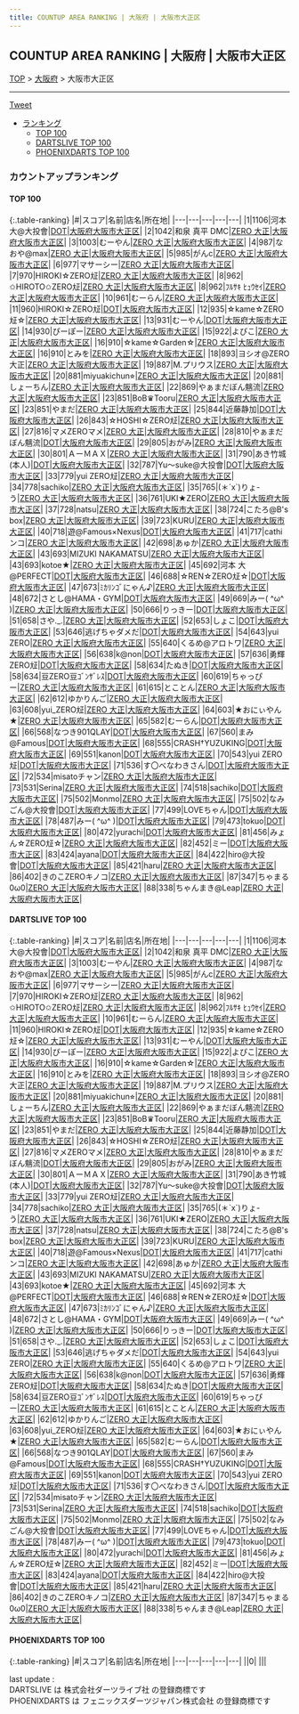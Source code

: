 ```yaml
---
title: COUNTUP AREA RANKING | 大阪府 | 大阪市大正区
---
```

## COUNTUP AREA RANKING | 大阪府 | 大阪市大正区

[TOP](/darts/rank/) > [大阪府](/darts/rank/大阪府/) > 大阪市大正区

___

<a href="https://twitter.com/share?ref_src=twsrc%5Etfw" data-text="COUNTUP AREA RANKING | 大阪府大阪市大正区" class="twitter-share-button" data-hashtags="DARTSLIVE,PHOENIXDARTS,darts,ダーツ" data-show-count="false">Tweet</a>

* [ランキング](#カウントアップランキング)
    * [TOP 100](#top-100)
    * [DARTSLIVE TOP 100](#dartslive-top-100)
    * [PHOENIXDARTS TOP 100](#phoenixdarts-top-100)

### カウントアップランキング

#### TOP 100



{:.table-ranking}
|#|スコア|名前|店名|所在地|
|---|---|---|---|---|
|1|1106|<span class="rank-name-dl">河本 大@大投會</span>|<a href="https://search.dartslive.com/jp/shop/16363459de2678b50d9b047a20a7ba1e">DOT</a>|<a href="/darts/rank/大阪府/大阪市大正区">大阪府大阪市大正区</a>|
|2|1042|<span class="rank-name-dl">和泉 真平 DMC</span>|<a href="https://search.dartslive.com/jp/shop/94452450d5ca02b30d9b047a20a7ba1e">ZERO 大正</a>|<a href="/darts/rank/大阪府/大阪市大正区">大阪府大阪市大正区</a>|
|3|1003|<span class="rank-name-dl">むーやん</span>|<a href="https://search.dartslive.com/jp/shop/94452450d5ca02b30d9b047a20a7ba1e">ZERO 大正</a>|<a href="/darts/rank/大阪府/大阪市大正区">大阪府大阪市大正区</a>|
|4|987|<span class="rank-name-dl">なおや@max</span>|<a href="https://search.dartslive.com/jp/shop/94452450d5ca02b30d9b047a20a7ba1e">ZERO 大正</a>|<a href="/darts/rank/大阪府/大阪市大正区">大阪府大阪市大正区</a>|
|5|985|<span class="rank-name-dl">がんc</span>|<a href="https://search.dartslive.com/jp/shop/94452450d5ca02b30d9b047a20a7ba1e">ZERO 大正</a>|<a href="/darts/rank/大阪府/大阪市大正区">大阪府大阪市大正区</a>|
|6|977|<span class="rank-name-dl">マサーシー</span>|<a href="https://search.dartslive.com/jp/shop/94452450d5ca02b30d9b047a20a7ba1e">ZERO 大正</a>|<a href="/darts/rank/大阪府/大阪市大正区">大阪府大阪市大正区</a>|
|7|970|<span class="rank-name-dl">HIROKI☆ZERO㍽</span>|<a href="https://search.dartslive.com/jp/shop/94452450d5ca02b30d9b047a20a7ba1e">ZERO 大正</a>|<a href="/darts/rank/大阪府/大阪市大正区">大阪府大阪市大正区</a>|
|8|962|<span class="rank-name-dl">✩HIROTO✩ZERO㍽</span>|<a href="https://search.dartslive.com/jp/shop/94452450d5ca02b30d9b047a20a7ba1e">ZERO 大正</a>|<a href="/darts/rank/大阪府/大阪市大正区">大阪府大阪市大正区</a>|
|8|962|<span class="rank-name-dl">ﾌﾙｻｷ ﾋｭｳｾｲ</span>|<a href="https://search.dartslive.com/jp/shop/94452450d5ca02b30d9b047a20a7ba1e">ZERO 大正</a>|<a href="/darts/rank/大阪府/大阪市大正区">大阪府大阪市大正区</a>|
|10|961|<span class="rank-name-dl">むーらん</span>|<a href="https://search.dartslive.com/jp/shop/94452450d5ca02b30d9b047a20a7ba1e">ZERO 大正</a>|<a href="/darts/rank/大阪府/大阪市大正区">大阪府大阪市大正区</a>|
|11|960|<span class="rank-name-dl">HIROKI☆ZERO㍽</span>|<a href="https://search.dartslive.com/jp/shop/16363459de2678b50d9b047a20a7ba1e">DOT</a>|<a href="/darts/rank/大阪府/大阪市大正区">大阪府大阪市大正区</a>|
|12|935|<span class="rank-name-dl">☆kame☆ZERO㍽☆</span>|<a href="https://search.dartslive.com/jp/shop/94452450d5ca02b30d9b047a20a7ba1e">ZERO 大正</a>|<a href="/darts/rank/大阪府/大阪市大正区">大阪府大阪市大正区</a>|
|13|931|<span class="rank-name-dl">むーやん</span>|<a href="https://search.dartslive.com/jp/shop/16363459de2678b50d9b047a20a7ba1e">DOT</a>|<a href="/darts/rank/大阪府/大阪市大正区">大阪府大阪市大正区</a>|
|14|930|<span class="rank-name-dl">ぴーぽー</span>|<a href="https://search.dartslive.com/jp/shop/94452450d5ca02b30d9b047a20a7ba1e">ZERO 大正</a>|<a href="/darts/rank/大阪府/大阪市大正区">大阪府大阪市大正区</a>|
|15|922|<span class="rank-name-dl">よぴこ</span>|<a href="https://search.dartslive.com/jp/shop/94452450d5ca02b30d9b047a20a7ba1e">ZERO 大正</a>|<a href="/darts/rank/大阪府/大阪市大正区">大阪府大阪市大正区</a>|
|16|910|<span class="rank-name-dl">☆kame☆Garden☆</span>|<a href="https://search.dartslive.com/jp/shop/94452450d5ca02b30d9b047a20a7ba1e">ZERO 大正</a>|<a href="/darts/rank/大阪府/大阪市大正区">大阪府大阪市大正区</a>|
|16|910|<span class="rank-name-dl">とみを</span>|<a href="https://search.dartslive.com/jp/shop/94452450d5ca02b30d9b047a20a7ba1e">ZERO 大正</a>|<a href="/darts/rank/大阪府/大阪市大正区">大阪府大阪市大正区</a>|
|18|893|<span class="rank-name-dl">ヨシオ@ZERO大正</span>|<a href="https://search.dartslive.com/jp/shop/94452450d5ca02b30d9b047a20a7ba1e">ZERO 大正</a>|<a href="/darts/rank/大阪府/大阪市大正区">大阪府大阪市大正区</a>|
|19|887|<span class="rank-name-dl">M.プリウス</span>|<a href="https://search.dartslive.com/jp/shop/94452450d5ca02b30d9b047a20a7ba1e">ZERO 大正</a>|<a href="/darts/rank/大阪府/大阪市大正区">大阪府大阪市大正区</a>|
|20|881|<span class="rank-name-dl">miyuakichun⭐︎</span>|<a href="https://search.dartslive.com/jp/shop/94452450d5ca02b30d9b047a20a7ba1e">ZERO 大正</a>|<a href="/darts/rank/大阪府/大阪市大正区">大阪府大阪市大正区</a>|
|20|881|<span class="rank-name-dl">しょーちん</span>|<a href="https://search.dartslive.com/jp/shop/94452450d5ca02b30d9b047a20a7ba1e">ZERO 大正</a>|<a href="/darts/rank/大阪府/大阪市大正区">大阪府大阪市大正区</a>|
|22|869|<span class="rank-name-dl">やぁまだぼん魑流</span>|<a href="https://search.dartslive.com/jp/shop/94452450d5ca02b30d9b047a20a7ba1e">ZERO 大正</a>|<a href="/darts/rank/大阪府/大阪市大正区">大阪府大阪市大正区</a>|
|23|851|<span class="rank-name-dl">BoB♛Tooru</span>|<a href="https://search.dartslive.com/jp/shop/94452450d5ca02b30d9b047a20a7ba1e">ZERO 大正</a>|<a href="/darts/rank/大阪府/大阪市大正区">大阪府大阪市大正区</a>|
|23|851|<span class="rank-name-dl">やまだ</span>|<a href="https://search.dartslive.com/jp/shop/94452450d5ca02b30d9b047a20a7ba1e">ZERO 大正</a>|<a href="/darts/rank/大阪府/大阪市大正区">大阪府大阪市大正区</a>|
|25|844|<span class="rank-name-dl">近藤静加</span>|<a href="https://search.dartslive.com/jp/shop/16363459de2678b50d9b047a20a7ba1e">DOT</a>|<a href="/darts/rank/大阪府/大阪市大正区">大阪府大阪市大正区</a>|
|26|843|<span class="rank-name-dl">☆HOSHI☆ZERO㍽</span>|<a href="https://search.dartslive.com/jp/shop/94452450d5ca02b30d9b047a20a7ba1e">ZERO 大正</a>|<a href="/darts/rank/大阪府/大阪市大正区">大阪府大阪市大正区</a>|
|27|816|<span class="rank-name-dl">マメZEROマメ</span>|<a href="https://search.dartslive.com/jp/shop/94452450d5ca02b30d9b047a20a7ba1e">ZERO 大正</a>|<a href="/darts/rank/大阪府/大阪市大正区">大阪府大阪市大正区</a>|
|28|810|<span class="rank-name-dl">やぁまだぼん魑流</span>|<a href="https://search.dartslive.com/jp/shop/16363459de2678b50d9b047a20a7ba1e">DOT</a>|<a href="/darts/rank/大阪府/大阪市大正区">大阪府大阪市大正区</a>|
|29|805|<span class="rank-name-dl">おがみ</span>|<a href="https://search.dartslive.com/jp/shop/94452450d5ca02b30d9b047a20a7ba1e">ZERO 大正</a>|<a href="/darts/rank/大阪府/大阪市大正区">大阪府大阪市大正区</a>|
|30|801|<span class="rank-name-dl">ＡーＭＡＸ</span>|<a href="https://search.dartslive.com/jp/shop/94452450d5ca02b30d9b047a20a7ba1e">ZERO 大正</a>|<a href="/darts/rank/大阪府/大阪市大正区">大阪府大阪市大正区</a>|
|31|790|<span class="rank-name-dl">あき竹城(本人)</span>|<a href="https://search.dartslive.com/jp/shop/16363459de2678b50d9b047a20a7ba1e">DOT</a>|<a href="/darts/rank/大阪府/大阪市大正区">大阪府大阪市大正区</a>|
|32|787|<span class="rank-name-dl">Yu〜suke@大投會</span>|<a href="https://search.dartslive.com/jp/shop/16363459de2678b50d9b047a20a7ba1e">DOT</a>|<a href="/darts/rank/大阪府/大阪市大正区">大阪府大阪市大正区</a>|
|33|779|<span class="rank-name-dl">yui ZERO㍽</span>|<a href="https://search.dartslive.com/jp/shop/94452450d5ca02b30d9b047a20a7ba1e">ZERO 大正</a>|<a href="/darts/rank/大阪府/大阪市大正区">大阪府大阪市大正区</a>|
|34|778|<span class="rank-name-dl">sachiko</span>|<a href="https://search.dartslive.com/jp/shop/94452450d5ca02b30d9b047a20a7ba1e">ZERO 大正</a>|<a href="/darts/rank/大阪府/大阪市大正区">大阪府大阪市大正区</a>|
|35|765|<span class="rank-name-dl">(＊´x`)りょ-う</span>|<a href="https://search.dartslive.com/jp/shop/94452450d5ca02b30d9b047a20a7ba1e">ZERO 大正</a>|<a href="/darts/rank/大阪府/大阪市大正区">大阪府大阪市大正区</a>|
|36|761|<span class="rank-name-dl">UKI★ZERO</span>|<a href="https://search.dartslive.com/jp/shop/94452450d5ca02b30d9b047a20a7ba1e">ZERO 大正</a>|<a href="/darts/rank/大阪府/大阪市大正区">大阪府大阪市大正区</a>|
|37|728|<span class="rank-name-dl">natsu</span>|<a href="https://search.dartslive.com/jp/shop/94452450d5ca02b30d9b047a20a7ba1e">ZERO 大正</a>|<a href="/darts/rank/大阪府/大阪市大正区">大阪府大阪市大正区</a>|
|38|724|<span class="rank-name-dl">こたろ@B&#x27;s box</span>|<a href="https://search.dartslive.com/jp/shop/94452450d5ca02b30d9b047a20a7ba1e">ZERO 大正</a>|<a href="/darts/rank/大阪府/大阪市大正区">大阪府大阪市大正区</a>|
|39|723|<span class="rank-name-dl">KURU</span>|<a href="https://search.dartslive.com/jp/shop/94452450d5ca02b30d9b047a20a7ba1e">ZERO 大正</a>|<a href="/darts/rank/大阪府/大阪市大正区">大阪府大阪市大正区</a>|
|40|718|<span class="rank-name-dl">遊@Famous×Nexus</span>|<a href="https://search.dartslive.com/jp/shop/16363459de2678b50d9b047a20a7ba1e">DOT</a>|<a href="/darts/rank/大阪府/大阪市大正区">大阪府大阪市大正区</a>|
|41|717|<span class="rank-name-dl">cathiンコ</span>|<a href="https://search.dartslive.com/jp/shop/94452450d5ca02b30d9b047a20a7ba1e">ZERO 大正</a>|<a href="/darts/rank/大阪府/大阪市大正区">大阪府大阪市大正区</a>|
|42|698|<span class="rank-name-dl">あゅか</span>|<a href="https://search.dartslive.com/jp/shop/94452450d5ca02b30d9b047a20a7ba1e">ZERO 大正</a>|<a href="/darts/rank/大阪府/大阪市大正区">大阪府大阪市大正区</a>|
|43|693|<span class="rank-name-dl">MIZUKI NAKAMATSU</span>|<a href="https://search.dartslive.com/jp/shop/94452450d5ca02b30d9b047a20a7ba1e">ZERO 大正</a>|<a href="/darts/rank/大阪府/大阪市大正区">大阪府大阪市大正区</a>|
|43|693|<span class="rank-name-dl">kotoe★</span>|<a href="https://search.dartslive.com/jp/shop/94452450d5ca02b30d9b047a20a7ba1e">ZERO 大正</a>|<a href="/darts/rank/大阪府/大阪市大正区">大阪府大阪市大正区</a>|
|45|692|<span class="rank-name-dl">河本 大@PERFECT</span>|<a href="https://search.dartslive.com/jp/shop/16363459de2678b50d9b047a20a7ba1e">DOT</a>|<a href="/darts/rank/大阪府/大阪市大正区">大阪府大阪市大正区</a>|
|46|688|<span class="rank-name-dl">☆REN☆ZERO㍽☆</span>|<a href="https://search.dartslive.com/jp/shop/16363459de2678b50d9b047a20a7ba1e">DOT</a>|<a href="/darts/rank/大阪府/大阪市大正区">大阪府大阪市大正区</a>|
|47|673|<span class="rank-name-dl">ﾐｶﾘﾝｺﾞにゃん♪</span>|<a href="https://search.dartslive.com/jp/shop/94452450d5ca02b30d9b047a20a7ba1e">ZERO 大正</a>|<a href="/darts/rank/大阪府/大阪市大正区">大阪府大阪市大正区</a>|
|48|672|<span class="rank-name-dl">さとし@HAMA・GYM</span>|<a href="https://search.dartslive.com/jp/shop/16363459de2678b50d9b047a20a7ba1e">DOT</a>|<a href="/darts/rank/大阪府/大阪市大正区">大阪府大阪市大正区</a>|
|49|669|<span class="rank-name-dl">みー( ^ω^ )</span>|<a href="https://search.dartslive.com/jp/shop/94452450d5ca02b30d9b047a20a7ba1e">ZERO 大正</a>|<a href="/darts/rank/大阪府/大阪市大正区">大阪府大阪市大正区</a>|
|50|666|<span class="rank-name-dl">りっきー</span>|<a href="https://search.dartslive.com/jp/shop/16363459de2678b50d9b047a20a7ba1e">DOT</a>|<a href="/darts/rank/大阪府/大阪市大正区">大阪府大阪市大正区</a>|
|51|658|<span class="rank-name-dl">さや._.</span>|<a href="https://search.dartslive.com/jp/shop/94452450d5ca02b30d9b047a20a7ba1e">ZERO 大正</a>|<a href="/darts/rank/大阪府/大阪市大正区">大阪府大阪市大正区</a>|
|52|653|<span class="rank-name-dl">しょこ</span>|<a href="https://search.dartslive.com/jp/shop/16363459de2678b50d9b047a20a7ba1e">DOT</a>|<a href="/darts/rank/大阪府/大阪市大正区">大阪府大阪市大正区</a>|
|53|646|<span class="rank-name-dl">逃げちゃダメだ</span>|<a href="https://search.dartslive.com/jp/shop/16363459de2678b50d9b047a20a7ba1e">DOT</a>|<a href="/darts/rank/大阪府/大阪市大正区">大阪府大阪市大正区</a>|
|54|643|<span class="rank-name-dl">yui‪ ZERO</span>|<a href="https://search.dartslive.com/jp/shop/94452450d5ca02b30d9b047a20a7ba1e">ZERO 大正</a>|<a href="/darts/rank/大阪府/大阪市大正区">大阪府大阪市大正区</a>|
|55|640|<span class="rank-name-dl">くるめ@アロトワ</span>|<a href="https://search.dartslive.com/jp/shop/94452450d5ca02b30d9b047a20a7ba1e">ZERO 大正</a>|<a href="/darts/rank/大阪府/大阪市大正区">大阪府大阪市大正区</a>|
|56|638|<span class="rank-name-dl">k@non</span>|<a href="https://search.dartslive.com/jp/shop/16363459de2678b50d9b047a20a7ba1e">DOT</a>|<a href="/darts/rank/大阪府/大阪市大正区">大阪府大阪市大正区</a>|
|57|636|<span class="rank-name-dl">勇輝　ZERO㍽</span>|<a href="https://search.dartslive.com/jp/shop/16363459de2678b50d9b047a20a7ba1e">DOT</a>|<a href="/darts/rank/大阪府/大阪市大正区">大阪府大阪市大正区</a>|
|58|634|<span class="rank-name-dl">たぬき</span>|<a href="https://search.dartslive.com/jp/shop/16363459de2678b50d9b047a20a7ba1e">DOT</a>|<a href="/darts/rank/大阪府/大阪市大正区">大阪府大阪市大正区</a>|
|58|634|<span class="rank-name-dl">豆ZERO豆ｺﾞﾝｻﾞﾚｽ</span>|<a href="https://search.dartslive.com/jp/shop/16363459de2678b50d9b047a20a7ba1e">DOT</a>|<a href="/darts/rank/大阪府/大阪市大正区">大阪府大阪市大正区</a>|
|60|619|<span class="rank-name-dl">ちゃっぴー</span>|<a href="https://search.dartslive.com/jp/shop/94452450d5ca02b30d9b047a20a7ba1e">ZERO 大正</a>|<a href="/darts/rank/大阪府/大阪市大正区">大阪府大阪市大正区</a>|
|61|615|<span class="rank-name-dl">とことん</span>|<a href="https://search.dartslive.com/jp/shop/94452450d5ca02b30d9b047a20a7ba1e">ZERO 大正</a>|<a href="/darts/rank/大阪府/大阪市大正区">大阪府大阪市大正区</a>|
|62|612|<span class="rank-name-dl">ゆかりんご</span>|<a href="https://search.dartslive.com/jp/shop/94452450d5ca02b30d9b047a20a7ba1e">ZERO 大正</a>|<a href="/darts/rank/大阪府/大阪市大正区">大阪府大阪市大正区</a>|
|63|608|<span class="rank-name-dl">yui_ZERO㍽</span>|<a href="https://search.dartslive.com/jp/shop/94452450d5ca02b30d9b047a20a7ba1e">ZERO 大正</a>|<a href="/darts/rank/大阪府/大阪市大正区">大阪府大阪市大正区</a>|
|64|603|<span class="rank-name-dl">★おにぃやん★</span>|<a href="https://search.dartslive.com/jp/shop/94452450d5ca02b30d9b047a20a7ba1e">ZERO 大正</a>|<a href="/darts/rank/大阪府/大阪市大正区">大阪府大阪市大正区</a>|
|65|582|<span class="rank-name-dl">むーらん</span>|<a href="https://search.dartslive.com/jp/shop/16363459de2678b50d9b047a20a7ba1e">DOT</a>|<a href="/darts/rank/大阪府/大阪市大正区">大阪府大阪市大正区</a>|
|66|568|<span class="rank-name-dl">なつき901QLAY</span>|<a href="https://search.dartslive.com/jp/shop/16363459de2678b50d9b047a20a7ba1e">DOT</a>|<a href="/darts/rank/大阪府/大阪市大正区">大阪府大阪市大正区</a>|
|67|560|<span class="rank-name-dl">まみ@Famous</span>|<a href="https://search.dartslive.com/jp/shop/16363459de2678b50d9b047a20a7ba1e">DOT</a>|<a href="/darts/rank/大阪府/大阪市大正区">大阪府大阪市大正区</a>|
|68|555|<span class="rank-name-dl">CRASH†YUZUKING</span>|<a href="https://search.dartslive.com/jp/shop/16363459de2678b50d9b047a20a7ba1e">DOT</a>|<a href="/darts/rank/大阪府/大阪市大正区">大阪府大阪市大正区</a>|
|69|551|<span class="rank-name-dl">kanon</span>|<a href="https://search.dartslive.com/jp/shop/16363459de2678b50d9b047a20a7ba1e">DOT</a>|<a href="/darts/rank/大阪府/大阪市大正区">大阪府大阪市大正区</a>|
|70|543|<span class="rank-name-dl">yui ZERO㍽</span>|<a href="https://search.dartslive.com/jp/shop/16363459de2678b50d9b047a20a7ba1e">DOT</a>|<a href="/darts/rank/大阪府/大阪市大正区">大阪府大阪市大正区</a>|
|71|536|<span class="rank-name-dl">す〇べなわきさん</span>|<a href="https://search.dartslive.com/jp/shop/16363459de2678b50d9b047a20a7ba1e">DOT</a>|<a href="/darts/rank/大阪府/大阪市大正区">大阪府大阪市大正区</a>|
|72|534|<span class="rank-name-dl">misatoチャン</span>|<a href="https://search.dartslive.com/jp/shop/94452450d5ca02b30d9b047a20a7ba1e">ZERO 大正</a>|<a href="/darts/rank/大阪府/大阪市大正区">大阪府大阪市大正区</a>|
|73|531|<span class="rank-name-dl">Serina</span>|<a href="https://search.dartslive.com/jp/shop/94452450d5ca02b30d9b047a20a7ba1e">ZERO 大正</a>|<a href="/darts/rank/大阪府/大阪市大正区">大阪府大阪市大正区</a>|
|74|518|<span class="rank-name-dl">sachiko</span>|<a href="https://search.dartslive.com/jp/shop/16363459de2678b50d9b047a20a7ba1e">DOT</a>|<a href="/darts/rank/大阪府/大阪市大正区">大阪府大阪市大正区</a>|
|75|502|<span class="rank-name-dl">Monmo</span>|<a href="https://search.dartslive.com/jp/shop/94452450d5ca02b30d9b047a20a7ba1e">ZERO 大正</a>|<a href="/darts/rank/大阪府/大阪市大正区">大阪府大阪市大正区</a>|
|75|502|<span class="rank-name-dl">なみごん@大投會</span>|<a href="https://search.dartslive.com/jp/shop/16363459de2678b50d9b047a20a7ba1e">DOT</a>|<a href="/darts/rank/大阪府/大阪市大正区">大阪府大阪市大正区</a>|
|77|499|<span class="rank-name-dl">LOVEちゃん</span>|<a href="https://search.dartslive.com/jp/shop/16363459de2678b50d9b047a20a7ba1e">DOT</a>|<a href="/darts/rank/大阪府/大阪市大正区">大阪府大阪市大正区</a>|
|78|487|<span class="rank-name-dl">みー( ^ω^ )</span>|<a href="https://search.dartslive.com/jp/shop/16363459de2678b50d9b047a20a7ba1e">DOT</a>|<a href="/darts/rank/大阪府/大阪市大正区">大阪府大阪市大正区</a>|
|79|473|<span class="rank-name-dl">tokuo</span>|<a href="https://search.dartslive.com/jp/shop/16363459de2678b50d9b047a20a7ba1e">DOT</a>|<a href="/darts/rank/大阪府/大阪市大正区">大阪府大阪市大正区</a>|
|80|472|<span class="rank-name-dl">yurachi</span>|<a href="https://search.dartslive.com/jp/shop/16363459de2678b50d9b047a20a7ba1e">DOT</a>|<a href="/darts/rank/大阪府/大阪市大正区">大阪府大阪市大正区</a>|
|81|456|<span class="rank-name-dl">みょん☆ZERO㍽☆</span>|<a href="https://search.dartslive.com/jp/shop/94452450d5ca02b30d9b047a20a7ba1e">ZERO 大正</a>|<a href="/darts/rank/大阪府/大阪市大正区">大阪府大阪市大正区</a>|
|82|452|<span class="rank-name-dl">ミー</span>|<a href="https://search.dartslive.com/jp/shop/16363459de2678b50d9b047a20a7ba1e">DOT</a>|<a href="/darts/rank/大阪府/大阪市大正区">大阪府大阪市大正区</a>|
|83|424|<span class="rank-name-dl">ayana</span>|<a href="https://search.dartslive.com/jp/shop/16363459de2678b50d9b047a20a7ba1e">DOT</a>|<a href="/darts/rank/大阪府/大阪市大正区">大阪府大阪市大正区</a>|
|84|422|<span class="rank-name-dl">hiro@大投會</span>|<a href="https://search.dartslive.com/jp/shop/16363459de2678b50d9b047a20a7ba1e">DOT</a>|<a href="/darts/rank/大阪府/大阪市大正区">大阪府大阪市大正区</a>|
|85|421|<span class="rank-name-dl">haru</span>|<a href="https://search.dartslive.com/jp/shop/94452450d5ca02b30d9b047a20a7ba1e">ZERO 大正</a>|<a href="/darts/rank/大阪府/大阪市大正区">大阪府大阪市大正区</a>|
|86|402|<span class="rank-name-dl">きのこZEROキノコ</span>|<a href="https://search.dartslive.com/jp/shop/94452450d5ca02b30d9b047a20a7ba1e">ZERO 大正</a>|<a href="/darts/rank/大阪府/大阪市大正区">大阪府大阪市大正区</a>|
|87|347|<span class="rank-name-dl">ちゃまる0ω0</span>|<a href="https://search.dartslive.com/jp/shop/94452450d5ca02b30d9b047a20a7ba1e">ZERO 大正</a>|<a href="/darts/rank/大阪府/大阪市大正区">大阪府大阪市大正区</a>|
|88|338|<span class="rank-name-dl">ちゃんまき@Leap</span>|<a href="https://search.dartslive.com/jp/shop/94452450d5ca02b30d9b047a20a7ba1e">ZERO 大正</a>|<a href="/darts/rank/大阪府/大阪市大正区">大阪府大阪市大正区</a>|


#### DARTSLIVE TOP 100



{:.table-ranking}
|#|スコア|名前|店名|所在地|
|---|---|---|---|---|
|1|1106|<span class="rank-name-dl">河本 大@大投會</span>|<a href="https://search.dartslive.com/jp/shop/16363459de2678b50d9b047a20a7ba1e">DOT</a>|<a href="/darts/rank/大阪府/大阪市大正区">大阪府大阪市大正区</a>|
|2|1042|<span class="rank-name-dl">和泉 真平 DMC</span>|<a href="https://search.dartslive.com/jp/shop/94452450d5ca02b30d9b047a20a7ba1e">ZERO 大正</a>|<a href="/darts/rank/大阪府/大阪市大正区">大阪府大阪市大正区</a>|
|3|1003|<span class="rank-name-dl">むーやん</span>|<a href="https://search.dartslive.com/jp/shop/94452450d5ca02b30d9b047a20a7ba1e">ZERO 大正</a>|<a href="/darts/rank/大阪府/大阪市大正区">大阪府大阪市大正区</a>|
|4|987|<span class="rank-name-dl">なおや@max</span>|<a href="https://search.dartslive.com/jp/shop/94452450d5ca02b30d9b047a20a7ba1e">ZERO 大正</a>|<a href="/darts/rank/大阪府/大阪市大正区">大阪府大阪市大正区</a>|
|5|985|<span class="rank-name-dl">がんc</span>|<a href="https://search.dartslive.com/jp/shop/94452450d5ca02b30d9b047a20a7ba1e">ZERO 大正</a>|<a href="/darts/rank/大阪府/大阪市大正区">大阪府大阪市大正区</a>|
|6|977|<span class="rank-name-dl">マサーシー</span>|<a href="https://search.dartslive.com/jp/shop/94452450d5ca02b30d9b047a20a7ba1e">ZERO 大正</a>|<a href="/darts/rank/大阪府/大阪市大正区">大阪府大阪市大正区</a>|
|7|970|<span class="rank-name-dl">HIROKI☆ZERO㍽</span>|<a href="https://search.dartslive.com/jp/shop/94452450d5ca02b30d9b047a20a7ba1e">ZERO 大正</a>|<a href="/darts/rank/大阪府/大阪市大正区">大阪府大阪市大正区</a>|
|8|962|<span class="rank-name-dl">✩HIROTO✩ZERO㍽</span>|<a href="https://search.dartslive.com/jp/shop/94452450d5ca02b30d9b047a20a7ba1e">ZERO 大正</a>|<a href="/darts/rank/大阪府/大阪市大正区">大阪府大阪市大正区</a>|
|8|962|<span class="rank-name-dl">ﾌﾙｻｷ ﾋｭｳｾｲ</span>|<a href="https://search.dartslive.com/jp/shop/94452450d5ca02b30d9b047a20a7ba1e">ZERO 大正</a>|<a href="/darts/rank/大阪府/大阪市大正区">大阪府大阪市大正区</a>|
|10|961|<span class="rank-name-dl">むーらん</span>|<a href="https://search.dartslive.com/jp/shop/94452450d5ca02b30d9b047a20a7ba1e">ZERO 大正</a>|<a href="/darts/rank/大阪府/大阪市大正区">大阪府大阪市大正区</a>|
|11|960|<span class="rank-name-dl">HIROKI☆ZERO㍽</span>|<a href="https://search.dartslive.com/jp/shop/16363459de2678b50d9b047a20a7ba1e">DOT</a>|<a href="/darts/rank/大阪府/大阪市大正区">大阪府大阪市大正区</a>|
|12|935|<span class="rank-name-dl">☆kame☆ZERO㍽☆</span>|<a href="https://search.dartslive.com/jp/shop/94452450d5ca02b30d9b047a20a7ba1e">ZERO 大正</a>|<a href="/darts/rank/大阪府/大阪市大正区">大阪府大阪市大正区</a>|
|13|931|<span class="rank-name-dl">むーやん</span>|<a href="https://search.dartslive.com/jp/shop/16363459de2678b50d9b047a20a7ba1e">DOT</a>|<a href="/darts/rank/大阪府/大阪市大正区">大阪府大阪市大正区</a>|
|14|930|<span class="rank-name-dl">ぴーぽー</span>|<a href="https://search.dartslive.com/jp/shop/94452450d5ca02b30d9b047a20a7ba1e">ZERO 大正</a>|<a href="/darts/rank/大阪府/大阪市大正区">大阪府大阪市大正区</a>|
|15|922|<span class="rank-name-dl">よぴこ</span>|<a href="https://search.dartslive.com/jp/shop/94452450d5ca02b30d9b047a20a7ba1e">ZERO 大正</a>|<a href="/darts/rank/大阪府/大阪市大正区">大阪府大阪市大正区</a>|
|16|910|<span class="rank-name-dl">☆kame☆Garden☆</span>|<a href="https://search.dartslive.com/jp/shop/94452450d5ca02b30d9b047a20a7ba1e">ZERO 大正</a>|<a href="/darts/rank/大阪府/大阪市大正区">大阪府大阪市大正区</a>|
|16|910|<span class="rank-name-dl">とみを</span>|<a href="https://search.dartslive.com/jp/shop/94452450d5ca02b30d9b047a20a7ba1e">ZERO 大正</a>|<a href="/darts/rank/大阪府/大阪市大正区">大阪府大阪市大正区</a>|
|18|893|<span class="rank-name-dl">ヨシオ@ZERO大正</span>|<a href="https://search.dartslive.com/jp/shop/94452450d5ca02b30d9b047a20a7ba1e">ZERO 大正</a>|<a href="/darts/rank/大阪府/大阪市大正区">大阪府大阪市大正区</a>|
|19|887|<span class="rank-name-dl">M.プリウス</span>|<a href="https://search.dartslive.com/jp/shop/94452450d5ca02b30d9b047a20a7ba1e">ZERO 大正</a>|<a href="/darts/rank/大阪府/大阪市大正区">大阪府大阪市大正区</a>|
|20|881|<span class="rank-name-dl">miyuakichun⭐︎</span>|<a href="https://search.dartslive.com/jp/shop/94452450d5ca02b30d9b047a20a7ba1e">ZERO 大正</a>|<a href="/darts/rank/大阪府/大阪市大正区">大阪府大阪市大正区</a>|
|20|881|<span class="rank-name-dl">しょーちん</span>|<a href="https://search.dartslive.com/jp/shop/94452450d5ca02b30d9b047a20a7ba1e">ZERO 大正</a>|<a href="/darts/rank/大阪府/大阪市大正区">大阪府大阪市大正区</a>|
|22|869|<span class="rank-name-dl">やぁまだぼん魑流</span>|<a href="https://search.dartslive.com/jp/shop/94452450d5ca02b30d9b047a20a7ba1e">ZERO 大正</a>|<a href="/darts/rank/大阪府/大阪市大正区">大阪府大阪市大正区</a>|
|23|851|<span class="rank-name-dl">BoB♛Tooru</span>|<a href="https://search.dartslive.com/jp/shop/94452450d5ca02b30d9b047a20a7ba1e">ZERO 大正</a>|<a href="/darts/rank/大阪府/大阪市大正区">大阪府大阪市大正区</a>|
|23|851|<span class="rank-name-dl">やまだ</span>|<a href="https://search.dartslive.com/jp/shop/94452450d5ca02b30d9b047a20a7ba1e">ZERO 大正</a>|<a href="/darts/rank/大阪府/大阪市大正区">大阪府大阪市大正区</a>|
|25|844|<span class="rank-name-dl">近藤静加</span>|<a href="https://search.dartslive.com/jp/shop/16363459de2678b50d9b047a20a7ba1e">DOT</a>|<a href="/darts/rank/大阪府/大阪市大正区">大阪府大阪市大正区</a>|
|26|843|<span class="rank-name-dl">☆HOSHI☆ZERO㍽</span>|<a href="https://search.dartslive.com/jp/shop/94452450d5ca02b30d9b047a20a7ba1e">ZERO 大正</a>|<a href="/darts/rank/大阪府/大阪市大正区">大阪府大阪市大正区</a>|
|27|816|<span class="rank-name-dl">マメZEROマメ</span>|<a href="https://search.dartslive.com/jp/shop/94452450d5ca02b30d9b047a20a7ba1e">ZERO 大正</a>|<a href="/darts/rank/大阪府/大阪市大正区">大阪府大阪市大正区</a>|
|28|810|<span class="rank-name-dl">やぁまだぼん魑流</span>|<a href="https://search.dartslive.com/jp/shop/16363459de2678b50d9b047a20a7ba1e">DOT</a>|<a href="/darts/rank/大阪府/大阪市大正区">大阪府大阪市大正区</a>|
|29|805|<span class="rank-name-dl">おがみ</span>|<a href="https://search.dartslive.com/jp/shop/94452450d5ca02b30d9b047a20a7ba1e">ZERO 大正</a>|<a href="/darts/rank/大阪府/大阪市大正区">大阪府大阪市大正区</a>|
|30|801|<span class="rank-name-dl">ＡーＭＡＸ</span>|<a href="https://search.dartslive.com/jp/shop/94452450d5ca02b30d9b047a20a7ba1e">ZERO 大正</a>|<a href="/darts/rank/大阪府/大阪市大正区">大阪府大阪市大正区</a>|
|31|790|<span class="rank-name-dl">あき竹城(本人)</span>|<a href="https://search.dartslive.com/jp/shop/16363459de2678b50d9b047a20a7ba1e">DOT</a>|<a href="/darts/rank/大阪府/大阪市大正区">大阪府大阪市大正区</a>|
|32|787|<span class="rank-name-dl">Yu〜suke@大投會</span>|<a href="https://search.dartslive.com/jp/shop/16363459de2678b50d9b047a20a7ba1e">DOT</a>|<a href="/darts/rank/大阪府/大阪市大正区">大阪府大阪市大正区</a>|
|33|779|<span class="rank-name-dl">yui ZERO㍽</span>|<a href="https://search.dartslive.com/jp/shop/94452450d5ca02b30d9b047a20a7ba1e">ZERO 大正</a>|<a href="/darts/rank/大阪府/大阪市大正区">大阪府大阪市大正区</a>|
|34|778|<span class="rank-name-dl">sachiko</span>|<a href="https://search.dartslive.com/jp/shop/94452450d5ca02b30d9b047a20a7ba1e">ZERO 大正</a>|<a href="/darts/rank/大阪府/大阪市大正区">大阪府大阪市大正区</a>|
|35|765|<span class="rank-name-dl">(＊´x`)りょ-う</span>|<a href="https://search.dartslive.com/jp/shop/94452450d5ca02b30d9b047a20a7ba1e">ZERO 大正</a>|<a href="/darts/rank/大阪府/大阪市大正区">大阪府大阪市大正区</a>|
|36|761|<span class="rank-name-dl">UKI★ZERO</span>|<a href="https://search.dartslive.com/jp/shop/94452450d5ca02b30d9b047a20a7ba1e">ZERO 大正</a>|<a href="/darts/rank/大阪府/大阪市大正区">大阪府大阪市大正区</a>|
|37|728|<span class="rank-name-dl">natsu</span>|<a href="https://search.dartslive.com/jp/shop/94452450d5ca02b30d9b047a20a7ba1e">ZERO 大正</a>|<a href="/darts/rank/大阪府/大阪市大正区">大阪府大阪市大正区</a>|
|38|724|<span class="rank-name-dl">こたろ@B&#x27;s box</span>|<a href="https://search.dartslive.com/jp/shop/94452450d5ca02b30d9b047a20a7ba1e">ZERO 大正</a>|<a href="/darts/rank/大阪府/大阪市大正区">大阪府大阪市大正区</a>|
|39|723|<span class="rank-name-dl">KURU</span>|<a href="https://search.dartslive.com/jp/shop/94452450d5ca02b30d9b047a20a7ba1e">ZERO 大正</a>|<a href="/darts/rank/大阪府/大阪市大正区">大阪府大阪市大正区</a>|
|40|718|<span class="rank-name-dl">遊@Famous×Nexus</span>|<a href="https://search.dartslive.com/jp/shop/16363459de2678b50d9b047a20a7ba1e">DOT</a>|<a href="/darts/rank/大阪府/大阪市大正区">大阪府大阪市大正区</a>|
|41|717|<span class="rank-name-dl">cathiンコ</span>|<a href="https://search.dartslive.com/jp/shop/94452450d5ca02b30d9b047a20a7ba1e">ZERO 大正</a>|<a href="/darts/rank/大阪府/大阪市大正区">大阪府大阪市大正区</a>|
|42|698|<span class="rank-name-dl">あゅか</span>|<a href="https://search.dartslive.com/jp/shop/94452450d5ca02b30d9b047a20a7ba1e">ZERO 大正</a>|<a href="/darts/rank/大阪府/大阪市大正区">大阪府大阪市大正区</a>|
|43|693|<span class="rank-name-dl">MIZUKI NAKAMATSU</span>|<a href="https://search.dartslive.com/jp/shop/94452450d5ca02b30d9b047a20a7ba1e">ZERO 大正</a>|<a href="/darts/rank/大阪府/大阪市大正区">大阪府大阪市大正区</a>|
|43|693|<span class="rank-name-dl">kotoe★</span>|<a href="https://search.dartslive.com/jp/shop/94452450d5ca02b30d9b047a20a7ba1e">ZERO 大正</a>|<a href="/darts/rank/大阪府/大阪市大正区">大阪府大阪市大正区</a>|
|45|692|<span class="rank-name-dl">河本 大@PERFECT</span>|<a href="https://search.dartslive.com/jp/shop/16363459de2678b50d9b047a20a7ba1e">DOT</a>|<a href="/darts/rank/大阪府/大阪市大正区">大阪府大阪市大正区</a>|
|46|688|<span class="rank-name-dl">☆REN☆ZERO㍽☆</span>|<a href="https://search.dartslive.com/jp/shop/16363459de2678b50d9b047a20a7ba1e">DOT</a>|<a href="/darts/rank/大阪府/大阪市大正区">大阪府大阪市大正区</a>|
|47|673|<span class="rank-name-dl">ﾐｶﾘﾝｺﾞにゃん♪</span>|<a href="https://search.dartslive.com/jp/shop/94452450d5ca02b30d9b047a20a7ba1e">ZERO 大正</a>|<a href="/darts/rank/大阪府/大阪市大正区">大阪府大阪市大正区</a>|
|48|672|<span class="rank-name-dl">さとし@HAMA・GYM</span>|<a href="https://search.dartslive.com/jp/shop/16363459de2678b50d9b047a20a7ba1e">DOT</a>|<a href="/darts/rank/大阪府/大阪市大正区">大阪府大阪市大正区</a>|
|49|669|<span class="rank-name-dl">みー( ^ω^ )</span>|<a href="https://search.dartslive.com/jp/shop/94452450d5ca02b30d9b047a20a7ba1e">ZERO 大正</a>|<a href="/darts/rank/大阪府/大阪市大正区">大阪府大阪市大正区</a>|
|50|666|<span class="rank-name-dl">りっきー</span>|<a href="https://search.dartslive.com/jp/shop/16363459de2678b50d9b047a20a7ba1e">DOT</a>|<a href="/darts/rank/大阪府/大阪市大正区">大阪府大阪市大正区</a>|
|51|658|<span class="rank-name-dl">さや._.</span>|<a href="https://search.dartslive.com/jp/shop/94452450d5ca02b30d9b047a20a7ba1e">ZERO 大正</a>|<a href="/darts/rank/大阪府/大阪市大正区">大阪府大阪市大正区</a>|
|52|653|<span class="rank-name-dl">しょこ</span>|<a href="https://search.dartslive.com/jp/shop/16363459de2678b50d9b047a20a7ba1e">DOT</a>|<a href="/darts/rank/大阪府/大阪市大正区">大阪府大阪市大正区</a>|
|53|646|<span class="rank-name-dl">逃げちゃダメだ</span>|<a href="https://search.dartslive.com/jp/shop/16363459de2678b50d9b047a20a7ba1e">DOT</a>|<a href="/darts/rank/大阪府/大阪市大正区">大阪府大阪市大正区</a>|
|54|643|<span class="rank-name-dl">yui‪ ZERO</span>|<a href="https://search.dartslive.com/jp/shop/94452450d5ca02b30d9b047a20a7ba1e">ZERO 大正</a>|<a href="/darts/rank/大阪府/大阪市大正区">大阪府大阪市大正区</a>|
|55|640|<span class="rank-name-dl">くるめ@アロトワ</span>|<a href="https://search.dartslive.com/jp/shop/94452450d5ca02b30d9b047a20a7ba1e">ZERO 大正</a>|<a href="/darts/rank/大阪府/大阪市大正区">大阪府大阪市大正区</a>|
|56|638|<span class="rank-name-dl">k@non</span>|<a href="https://search.dartslive.com/jp/shop/16363459de2678b50d9b047a20a7ba1e">DOT</a>|<a href="/darts/rank/大阪府/大阪市大正区">大阪府大阪市大正区</a>|
|57|636|<span class="rank-name-dl">勇輝　ZERO㍽</span>|<a href="https://search.dartslive.com/jp/shop/16363459de2678b50d9b047a20a7ba1e">DOT</a>|<a href="/darts/rank/大阪府/大阪市大正区">大阪府大阪市大正区</a>|
|58|634|<span class="rank-name-dl">たぬき</span>|<a href="https://search.dartslive.com/jp/shop/16363459de2678b50d9b047a20a7ba1e">DOT</a>|<a href="/darts/rank/大阪府/大阪市大正区">大阪府大阪市大正区</a>|
|58|634|<span class="rank-name-dl">豆ZERO豆ｺﾞﾝｻﾞﾚｽ</span>|<a href="https://search.dartslive.com/jp/shop/16363459de2678b50d9b047a20a7ba1e">DOT</a>|<a href="/darts/rank/大阪府/大阪市大正区">大阪府大阪市大正区</a>|
|60|619|<span class="rank-name-dl">ちゃっぴー</span>|<a href="https://search.dartslive.com/jp/shop/94452450d5ca02b30d9b047a20a7ba1e">ZERO 大正</a>|<a href="/darts/rank/大阪府/大阪市大正区">大阪府大阪市大正区</a>|
|61|615|<span class="rank-name-dl">とことん</span>|<a href="https://search.dartslive.com/jp/shop/94452450d5ca02b30d9b047a20a7ba1e">ZERO 大正</a>|<a href="/darts/rank/大阪府/大阪市大正区">大阪府大阪市大正区</a>|
|62|612|<span class="rank-name-dl">ゆかりんご</span>|<a href="https://search.dartslive.com/jp/shop/94452450d5ca02b30d9b047a20a7ba1e">ZERO 大正</a>|<a href="/darts/rank/大阪府/大阪市大正区">大阪府大阪市大正区</a>|
|63|608|<span class="rank-name-dl">yui_ZERO㍽</span>|<a href="https://search.dartslive.com/jp/shop/94452450d5ca02b30d9b047a20a7ba1e">ZERO 大正</a>|<a href="/darts/rank/大阪府/大阪市大正区">大阪府大阪市大正区</a>|
|64|603|<span class="rank-name-dl">★おにぃやん★</span>|<a href="https://search.dartslive.com/jp/shop/94452450d5ca02b30d9b047a20a7ba1e">ZERO 大正</a>|<a href="/darts/rank/大阪府/大阪市大正区">大阪府大阪市大正区</a>|
|65|582|<span class="rank-name-dl">むーらん</span>|<a href="https://search.dartslive.com/jp/shop/16363459de2678b50d9b047a20a7ba1e">DOT</a>|<a href="/darts/rank/大阪府/大阪市大正区">大阪府大阪市大正区</a>|
|66|568|<span class="rank-name-dl">なつき901QLAY</span>|<a href="https://search.dartslive.com/jp/shop/16363459de2678b50d9b047a20a7ba1e">DOT</a>|<a href="/darts/rank/大阪府/大阪市大正区">大阪府大阪市大正区</a>|
|67|560|<span class="rank-name-dl">まみ@Famous</span>|<a href="https://search.dartslive.com/jp/shop/16363459de2678b50d9b047a20a7ba1e">DOT</a>|<a href="/darts/rank/大阪府/大阪市大正区">大阪府大阪市大正区</a>|
|68|555|<span class="rank-name-dl">CRASH†YUZUKING</span>|<a href="https://search.dartslive.com/jp/shop/16363459de2678b50d9b047a20a7ba1e">DOT</a>|<a href="/darts/rank/大阪府/大阪市大正区">大阪府大阪市大正区</a>|
|69|551|<span class="rank-name-dl">kanon</span>|<a href="https://search.dartslive.com/jp/shop/16363459de2678b50d9b047a20a7ba1e">DOT</a>|<a href="/darts/rank/大阪府/大阪市大正区">大阪府大阪市大正区</a>|
|70|543|<span class="rank-name-dl">yui ZERO㍽</span>|<a href="https://search.dartslive.com/jp/shop/16363459de2678b50d9b047a20a7ba1e">DOT</a>|<a href="/darts/rank/大阪府/大阪市大正区">大阪府大阪市大正区</a>|
|71|536|<span class="rank-name-dl">す〇べなわきさん</span>|<a href="https://search.dartslive.com/jp/shop/16363459de2678b50d9b047a20a7ba1e">DOT</a>|<a href="/darts/rank/大阪府/大阪市大正区">大阪府大阪市大正区</a>|
|72|534|<span class="rank-name-dl">misatoチャン</span>|<a href="https://search.dartslive.com/jp/shop/94452450d5ca02b30d9b047a20a7ba1e">ZERO 大正</a>|<a href="/darts/rank/大阪府/大阪市大正区">大阪府大阪市大正区</a>|
|73|531|<span class="rank-name-dl">Serina</span>|<a href="https://search.dartslive.com/jp/shop/94452450d5ca02b30d9b047a20a7ba1e">ZERO 大正</a>|<a href="/darts/rank/大阪府/大阪市大正区">大阪府大阪市大正区</a>|
|74|518|<span class="rank-name-dl">sachiko</span>|<a href="https://search.dartslive.com/jp/shop/16363459de2678b50d9b047a20a7ba1e">DOT</a>|<a href="/darts/rank/大阪府/大阪市大正区">大阪府大阪市大正区</a>|
|75|502|<span class="rank-name-dl">Monmo</span>|<a href="https://search.dartslive.com/jp/shop/94452450d5ca02b30d9b047a20a7ba1e">ZERO 大正</a>|<a href="/darts/rank/大阪府/大阪市大正区">大阪府大阪市大正区</a>|
|75|502|<span class="rank-name-dl">なみごん@大投會</span>|<a href="https://search.dartslive.com/jp/shop/16363459de2678b50d9b047a20a7ba1e">DOT</a>|<a href="/darts/rank/大阪府/大阪市大正区">大阪府大阪市大正区</a>|
|77|499|<span class="rank-name-dl">LOVEちゃん</span>|<a href="https://search.dartslive.com/jp/shop/16363459de2678b50d9b047a20a7ba1e">DOT</a>|<a href="/darts/rank/大阪府/大阪市大正区">大阪府大阪市大正区</a>|
|78|487|<span class="rank-name-dl">みー( ^ω^ )</span>|<a href="https://search.dartslive.com/jp/shop/16363459de2678b50d9b047a20a7ba1e">DOT</a>|<a href="/darts/rank/大阪府/大阪市大正区">大阪府大阪市大正区</a>|
|79|473|<span class="rank-name-dl">tokuo</span>|<a href="https://search.dartslive.com/jp/shop/16363459de2678b50d9b047a20a7ba1e">DOT</a>|<a href="/darts/rank/大阪府/大阪市大正区">大阪府大阪市大正区</a>|
|80|472|<span class="rank-name-dl">yurachi</span>|<a href="https://search.dartslive.com/jp/shop/16363459de2678b50d9b047a20a7ba1e">DOT</a>|<a href="/darts/rank/大阪府/大阪市大正区">大阪府大阪市大正区</a>|
|81|456|<span class="rank-name-dl">みょん☆ZERO㍽☆</span>|<a href="https://search.dartslive.com/jp/shop/94452450d5ca02b30d9b047a20a7ba1e">ZERO 大正</a>|<a href="/darts/rank/大阪府/大阪市大正区">大阪府大阪市大正区</a>|
|82|452|<span class="rank-name-dl">ミー</span>|<a href="https://search.dartslive.com/jp/shop/16363459de2678b50d9b047a20a7ba1e">DOT</a>|<a href="/darts/rank/大阪府/大阪市大正区">大阪府大阪市大正区</a>|
|83|424|<span class="rank-name-dl">ayana</span>|<a href="https://search.dartslive.com/jp/shop/16363459de2678b50d9b047a20a7ba1e">DOT</a>|<a href="/darts/rank/大阪府/大阪市大正区">大阪府大阪市大正区</a>|
|84|422|<span class="rank-name-dl">hiro@大投會</span>|<a href="https://search.dartslive.com/jp/shop/16363459de2678b50d9b047a20a7ba1e">DOT</a>|<a href="/darts/rank/大阪府/大阪市大正区">大阪府大阪市大正区</a>|
|85|421|<span class="rank-name-dl">haru</span>|<a href="https://search.dartslive.com/jp/shop/94452450d5ca02b30d9b047a20a7ba1e">ZERO 大正</a>|<a href="/darts/rank/大阪府/大阪市大正区">大阪府大阪市大正区</a>|
|86|402|<span class="rank-name-dl">きのこZEROキノコ</span>|<a href="https://search.dartslive.com/jp/shop/94452450d5ca02b30d9b047a20a7ba1e">ZERO 大正</a>|<a href="/darts/rank/大阪府/大阪市大正区">大阪府大阪市大正区</a>|
|87|347|<span class="rank-name-dl">ちゃまる0ω0</span>|<a href="https://search.dartslive.com/jp/shop/94452450d5ca02b30d9b047a20a7ba1e">ZERO 大正</a>|<a href="/darts/rank/大阪府/大阪市大正区">大阪府大阪市大正区</a>|
|88|338|<span class="rank-name-dl">ちゃんまき@Leap</span>|<a href="https://search.dartslive.com/jp/shop/94452450d5ca02b30d9b047a20a7ba1e">ZERO 大正</a>|<a href="/darts/rank/大阪府/大阪市大正区">大阪府大阪市大正区</a>|


#### PHOENIXDARTS TOP 100



{:.table-ranking}
|#|スコア|名前|店名|所在地|
|---|---|---|---|---|
||0|<span class="rank-name-dl"> </span>|<a href=""></a>|<a href="/darts/rank//"></a>|


<div class="footer border-top border-gray-light mt-5 pt-3 text-right text-gray">
    last update : <span style="font-weight: italic" id="foot_last_modified"></span><br />
    DARTSLIVE は 株式会社ダーツライブ社 の登録商標です<br />
    PHOENIXDARTS は フェニックスダーツジャパン株式会社 の登録商標です<br />
</div>

<script src="https://cdnjs.cloudflare.com/ajax/libs/jquery.tablesorter/2.31.3/js/jquery.tablesorter.min.js" integrity="sha512-qzgd5cYSZcosqpzpn7zF2ZId8f/8CHmFKZ8j7mU4OUXTNRd5g+ZHBPsgKEwoqxCtdQvExE5LprwwPAgoicguNg==" crossorigin="anonymous" referrerpolicy="no-referrer"></script>
<link rel="stylesheet" href="https://cdnjs.cloudflare.com/ajax/libs/jquery.tablesorter/2.31.3/css/theme.default.min.css" integrity="sha512-wghhOJkjQX0Lh3NSWvNKeZ0ZpNn+SPVXX1Qyc9OCaogADktxrBiBdKGDoqVUOyhStvMBmJQ8ZdMHiR3wuEq8+w==" crossorigin="anonymous" referrerpolicy="no-referrer" />
<script>
$(function() {
    $(".table-ranking").tablesorter({sortList:[[0, 0]]});
    $("#foot_last_modified").text(formatDate(new Date(document.lastModified), 'yyyy-MM-dd HH:mm:ss'));
});
</script>

<script async src="https://platform.twitter.com/widgets.js" charset="utf-8"></script>